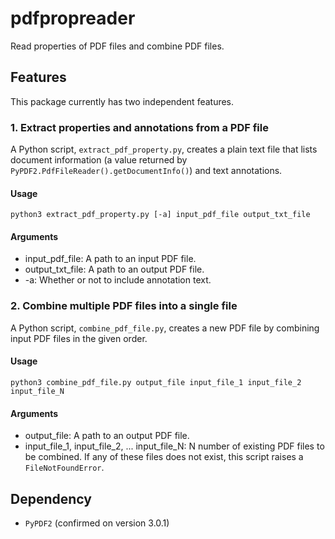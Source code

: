 # pdfpropreader

Read properties of PDF files and combine PDF files. 

## Features

This package currently has two independent features. 

### 1. Extract properties and annotations from a PDF file

A Python script, `extract_pdf_property.py`, creates a plain text file that lists document information (a value returned by `PyPDF2.PdfFileReader().getDocumentInfo()`) and text annotations.

#### Usage

```shell
python3 extract_pdf_property.py [-a] input_pdf_file output_txt_file
```

#### Arguments

- input_pdf_file: A path to an input PDF file. 
- output_txt_file: A path to an output PDF file. 
- -a: Whether or not to include annotation text.

### 2. Combine multiple PDF files into a single file

A Python script, `combine_pdf_file.py`, creates a new PDF file by combining input PDF files in the given order. 

#### Usage

```shell
python3 combine_pdf_file.py output_file input_file_1 input_file_2 input_file_N
```

#### Arguments

- output_file: A path to an output PDF file. 
- input_file_1, input_file_2, ... input_file_N: N number of existing PDF files to be combined. If any of these files does not exist, this script raises a `FileNotFoundError`. 

## Dependency

- `PyPDF2` (confirmed on version 3.0.1)

